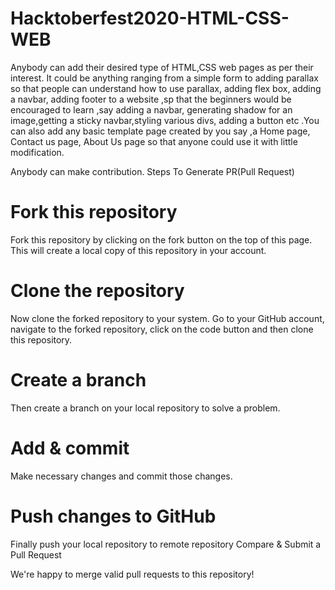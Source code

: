 # Hacktoberfest2020-HTML-CSS-WEB

Anybody can add their desired type of HTML,CSS web pages as per their interest. It could be anything ranging from a simple form to adding parallax so that people can understand how to use parallax, adding flex box, adding a navbar, adding footer to a  website ,sp that the  beginners would be encouraged to learn ,say adding a navbar, generating  shadow for an image,getting a  sticky navbar,styling various divs, adding a button etc .You can also add any basic template page created by you say ,a Home page, Contact us page, About Us page so that anyone could use it with little modification. 



Anybody can make contribution.
Steps To Generate PR(Pull Request)

# Fork this repository

Fork this repository by clicking on the fork button on the top of this page. This will create a local copy of this repository in your account.

# Clone the repository

Now clone the forked repository to your system. Go to your GitHub account, navigate to the forked repository, click on the code button and then clone this repository.

# Create a branch

Then create a branch on your local repository to solve a problem.

# Add & commit

Make necessary changes and commit those changes.

# Push changes to GitHub

Finally push your local repository to remote repository
Compare & Submit a Pull Request

We're happy to merge valid pull requests to this repository!
